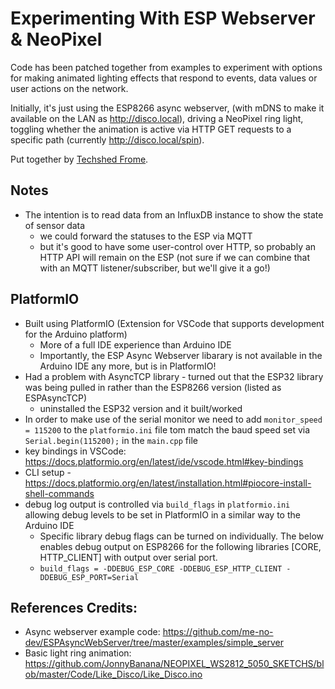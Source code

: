 # Experimenting With ESP Webserver & NeoPixel

Code has been patched together from examples to experiment with options for making animated lighting effects that respond to events, data values or user actions on the network.

Initially, it's just using the ESP8266 async webserver, (with mDNS to make it available on the LAN as http://disco.local), driving a NeoPixel ring light, toggling whether the animation is active via HTTP GET requests to a specific path (currently http://disco.local/spin).

Put together by [Techshed Frome](https://techshedfrome.org).


## Notes
* The intention is to read data from an InfluxDB instance to show the state of sensor data
  * we could forward the statuses to the ESP via MQTT
  * but it's good to have some user-control over HTTP, so probably an HTTP API will remain on the ESP (not sure if we can combine that with an MQTT listener/subscriber, but we'll give it a go!)


## PlatformIO
* Built using PlatformIO (Extension for VSCode that supports development for the Arduino platform)
  * More of a full IDE experience than Arduino IDE
  * Importantly, the ESP Async Webserver libarary is not available in the Arduino IDE any more, but is in PlatformIO!
* Had a problem with AsyncTCP library - turned out that the ESP32 library was being pulled in rather than the ESP8266 version (listed as ESPAsyncTCP)
  * uninstalled the ESP32 version and it built/worked
* In order to make use of the serial monitor we need to add `monitor_speed = 115200` to the `platformio.ini` file tom match the baud speed set via `Serial.begin(115200);` in the `main.cpp` file
* key bindings in VSCode: https://docs.platformio.org/en/latest/ide/vscode.html#key-bindings
* CLI setup - https://docs.platformio.org/en/latest/installation.html#piocore-install-shell-commands
* debug log output is controlled via `build_flags` in `platformio.ini` allowing debug levels to be set in PlatformIO in a similar way to the Arduino IDE
  * Specific library debug flags can be turned on individually.  The below enables debug output on ESP8266 for the following libraries [CORE, HTTP_CLIENT] with output over serial port.
  * `build_flags = -DDEBUG_ESP_CORE -DDEBUG_ESP_HTTP_CLIENT -DDEBUG_ESP_PORT=Serial`

## References Credits:
* Async webserver example code: https://github.com/me-no-dev/ESPAsyncWebServer/tree/master/examples/simple_server
* Basic light ring animation:  https://github.com/JonnyBanana/NEOPIXEL_WS2812_5050_SKETCHS/blob/master/Code/Like_Disco/Like_Disco.ino